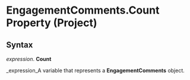 
# EngagementComments.Count Property (Project)

## Syntax

 _expression_. **Count**

 _expression_A variable that represents a  **EngagementComments** object.

